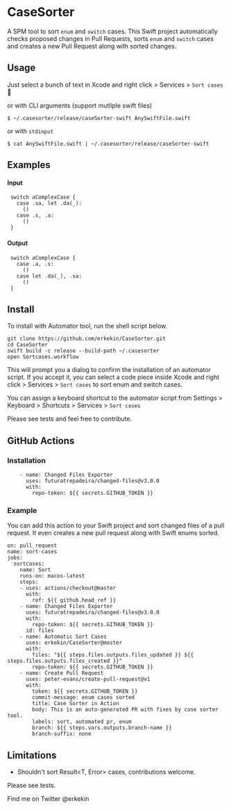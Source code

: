 # CaseSorter
 
A SPM tool to sort `enum` and `switch` cases. This Swift project automatically checks proposed changes in Pull Requests, sorts `enum` and `switch` cases and creates a new Pull Request along with sorted changes.

## Usage

Just select a bunch of text in Xcode and right click > Services > `Sort cases` 🎊

or with CLI arguments (support mutliple swift files)
```
$ ~/.casesorter/release/caseSorter-swift AnySwiftFile.swift
```
or with `stdinput`
```
$ cat AnySwiftFile.swift | ~/.casesorter/release/caseSorter-swift
```

## Examples

#### Input

```
 switch aComplexCase {
   case .sa, let .da(_):
     ()
   case .s, .a:
     ()
 }
``` 

#### Output

```
 switch aComplexCase {
   case .a, .s:
     ()
   case let .da(_), .sa:
     ()
 }
```

## Install
To install with Automator tool, run the shell script below.
```
git clone https://github.com/erkekin/CaseSorter.git
cd CaseSorter
swift build -c release --build-path ~/.casesorter
open Sortcases.workflow
```
This will prompt you a dialog to confirm the installation of an automator script. If you accept it, you can select a code piece inside Xcode and right click > Services > `Sort cases`  to sort enum and switch cases.

You can assign a keyboard shortcut to the automator script from Settings > Keyboard > Shortcuts > Services >  `Sort cases` 

Please see tests and feel free to contribute.

## GitHub Actions

### Installation
```
    - name: Changed Files Exporter
      uses: futuratrepadeira/changed-files@v3.0.0
      with:
        repo-token: ${{ secrets.GITHUB_TOKEN }}
```

### Example
You can add this action to your Swift project and sort changed files of a pull request. It even creates a new pull request along with Swift enums sorted.
```
on: pull_request
name: sort-cases
jobs:
  sortcases:
    name: Sort
    runs-on: macos-latest
    steps:
    - uses: actions/checkout@master
      with: 
        ref: ${{ github.head_ref }}
    - name: Changed Files Exporter
      uses: futuratrepadeira/changed-files@v3.0.0
      with:
        repo-token: ${{ secrets.GITHUB_TOKEN }}
      id: files
    - name: Automatic Sort Cases
      uses: erkekin/CaseSorter@master
      with: 
        files: "${{ steps.files.outputs.files_updated }} ${{ steps.files.outputs.files_created }}"
        repo-token: ${{ secrets.GITHUB_TOKEN }}
    - name: Create Pull Request
      uses: peter-evans/create-pull-request@v1
      with:
        token: ${{ secrets.GITHUB_TOKEN }}
        commit-message: enum cases sorted
        title: Case Sorter in Action
        body: This is an auto-generated PR with fixes by case sorter tool.
        labels: sort, automated pr, enum
        branch: ${{ steps.vars.outputs.branch-name }}
        branch-suffix: none

```

## Limitations
* Shouldn't sort Result<T, Error> cases, contributions welcome.

Please see tests.

Find me on Twitter @erkekin
